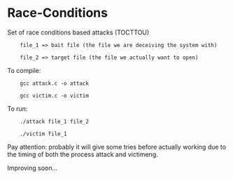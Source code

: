 # Race-Conditions

Set of race conditions based attacks (TOCTTOU)




        file_1 => bait file (the file we are deceiving the system with)

        file_2 => target file (the file we actually want to open)



To compile:

        gcc attack.c -o attack
        
        gcc victim.c -o victim

To run: 

        ./attack file_1 file_2
        
        ./victim file_1 

Pay attention: probably it will give some tries before actually working due to the timing of both the process attack and victimeng.

Improving soon...
